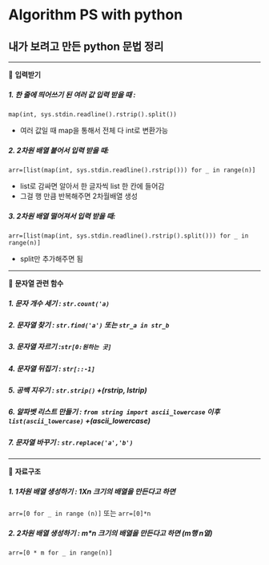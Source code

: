 Algorithm PS with python
=============
내가 보려고 만든 python 문법 정리
---------
---------------


📍 **입력받기**

 ##### 1. 한 줄에 띄어쓰기 된 여러 값 입력 받을 때 : 
 ```map(int, sys.stdin.readline().rstrip().split())```
  + 여러 값일 때 map을 통해서 전체 다 int로 변환가능

 ##### 2. 2차원 배열 붙어서 입력 받을 때:
 ```arr=[list(map(int, sys.stdin.readline().rstrip())) for _ in range(n)]```
  + list로 감싸면 알아서 한 글자씩 list 한 칸에 들어감
  + 그걸 행 만큼 반복해주면 2차월배열 생성

 ##### 3. 2차원 배열 떨어져서 입력 받을 때:
 ```arr=[list(map(int, sys.stdin.readline().rstrip().split())) for _ in range(n)]```
  + split만 추가해주면 됨

---------------

📍 **문자열 관련 함수**

 ##### 1. 문자 개수 세기 : ```str.count('a)```
 ##### 2. 문자열 찾기 : ```str.find('a')``` 또는 ``` str_a in str_b ```
 ##### 3. 문자열 자르기 :```str[0:원하는 곳]```
 ##### 4. 문자열 뒤집기 : ```str[::-1]```
 ##### 5. 공백 지우기 : ```str.strip()```  +(rstrip, lstrip)
 ##### 6. 알파벳 리스트 만들기 : ```from string import ascii_lowercase``` 이후 ```list(ascii_lowercase)```   +(ascii_lowercase)
 ##### 7. 문자열 바꾸기 : ```str.replace('a','b')```

--------------
📍 **자료구조**

 ##### 1. 1차원 배열 생성하기 :  1Xn 크기의 배열을 만든다고 하면

 ```arr=[0 for _ in range (n)]``` 또는 ```arr=[0]*n```

 ##### 2. 2차원 배열 생성하기 :  m*n 크기의 배열을 만든다고 하면 (m행 n열)

 ```arr=[0 * m for _ in range(n)]```
